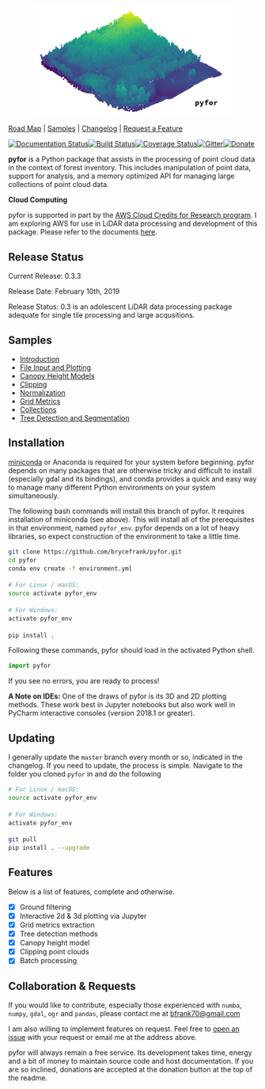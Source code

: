 <p align="center">
  <img src="docs/tile.png" width="400">
</p>

[Road Map](https://github.com/brycefrank/pyfor/projects/12) | [Samples](https://github.com/brycefrank/pyfor_manual/tree/master/notebooks) | [Changelog](https://github.com/brycefrank/pyfor/blob/master/CHANGELOG.md) | [Request a Feature](https://github.com/brycefrank/pyfor/issues/new)

[![Documentation Status](https://readthedocs.org/projects/pyfor/badge/?version=latest)](http://brycefrank.com/pyfor)[![Build Status](https://travis-ci.org/brycefrank/pyfor.svg?branch=master)](https://travis-ci.org/brycefrank/pyfor)[![Coverage Status](https://coveralls.io/repos/github/brycefrank/pyfor/badge.svg?branch=master)](https://coveralls.io/github/brycefrank/pyfor?branch=master)[![Gitter](https://img.shields.io/badge/gitter-join%20chat%20%E2%86%92-brightgreen.svg)](https://gitter.im/pyfor-gh/Lobby?source=orgpage)[![Donate](https://img.shields.io/badge/Donate-PayPal-green.svg)](https://www.paypal.com/cgi-bin/webscr?cmd=_donations&business=6VGXC3S5RVSPN&lc=US&item_name=Bryce%20Frank&currency_code=USD&bn=PP%2dDonationsBF%3abtn_donate_SM%2egif%3aNonHosted)

**pyfor** is a Python package that assists in the processing of point cloud data in the context of forest inventory. 
This includes manipulation of point data, support for analysis, and a
memory optimized API for managing large collections of point cloud data.

**Cloud Computing**

pyfor is supported in part by the [AWS Cloud Credits for Research program](https://aws.amazon.com/research-credits/). I am exploring AWS for use in LiDAR data processing and development of this package. Please refer to the documents [here](http://brycefrank.com/cloud_computing_main).

## Release Status

Current Release: 0.3.3

Release Date: February 10th, 2019

Release Status: 0.3 is an adolescent LiDAR data processing package adequate for single tile processing and large acqusitions.

## Samples

- [Introduction](https://github.com/brycefrank/pyfor_manual/tree/master/notebooks/1-Introduction.ipynb)
- [File Input and Plotting](https://github.com/brycefrank/pyfor_manual/tree/master/notebooks/2-ImportsExports.ipynb)
- [Canopy Height Models](https://github.com/brycefrank/pyfor_manual/tree/master/notebooks/3-CanopyHeightModel.ipynb)
- [Clipping](https://github.com/brycefrank/pyfor_manual/tree/master/notebooks/4-Clipping.ipynb)
- [Normalization](https://github.com/brycefrank/pyfor_manual/tree/master/notebooks/5-Normalization.ipynb)
- [Grid Metrics](https://github.com/brycefrank/pyfor_manual/tree/master/notebooks/6-GridMetrics.ipynb)
- [Collections](https://github.com/brycefrank/pyfor_manual/tree/master/notebooks/7-Collections.ipynb)
- [Tree Detection and Segmentation](https://github.com/brycefrank/pyfor_manual/tree/master/notebooks/8-DetectionSegmentation.ipynb)

## Installation

[miniconda](https://conda.io/miniconda.html) or Anaconda is required for your system before beginning. pyfor depends on many packages that are otherwise tricky and difficult to install (especially gdal and its bindings), and conda provides a quick and easy way to manage many different Python environments on your system simultaneously.

The following bash commands will install this branch of pyfor. It requires installation of miniconda (see above). This will install all of the prerequisites in that environment, named `pyfor_env`. pyfor depends on a lot of heavy libraries, so expect construction of the environment to take a little time.

```bash
git clone https://github.com/brycefrank/pyfor.git
cd pyfor
conda env create -f environment.yml

# For Linux / macOS:
source activate pyfor_env

# For Windows:
activate pyfor_env

pip install .
```

Following these commands, pyfor should load in the activated Python shell.

```python
import pyfor
```

If you see no errors, you are ready to process!

**A Note on IDEs:** One of the draws of pyfor is its 3D and 2D plotting methods. These work best in Jupyter notebooks but also work well in PyCharm interactive consoles (version 2018.1 or greater).

## Updating

I generally update the `master` branch every month or so, indicated in the changelog. If you need to update, the process is simple. Navigate to the folder you cloned `pyfor` in and do the following

```bash
# For Linux / macOS:
source activate pyfor_env

# For Windows:
activate pyfor_env

git pull
pip install . --upgrade
```

## Features

Below is a list of features, complete and otherwise.

- [X] Ground filtering
- [X] Interactive 2d & 3d plotting via Jupyter
- [X] Grid metrics extraction
- [X] Tree detection methods
- [X] Canopy height model
- [X] Clipping point clouds
- [X] Batch processing

## Collaboration & Requests

If you would like to contribute, especially those experienced with `numba`, `numpy`, `gdal`, `ogr` and `pandas`, please contact me at bfrank70@gmail.com 

I am also willing to implement features on request. Feel free to [open an issue](https://github.com/brycefrank/pyfor/issues) with your request or email me at the address above.

pyfor will always remain a free service. Its development takes time, energy and a bit of money to maintain source code and host documentation. If you are so inclined, donations are accepted at the donation button at the top of the readme.

